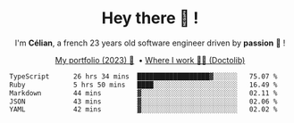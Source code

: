 <h1 align="center">Hey there 👋 !</h1>

<p align="center">I'm <b>Célian</b>, a french 23 years old software engineer driven by <b>passion</b> 👀 !</p>
<p align="center">
  <a href="https://celian.cloud">My portfolio (2023) 🚀</a> 
  ‎ •‎ 
  <a href="https://doctolib.com">Where I work 👨‍⚕️ (Doctolib)</a> 
</p>

<!--START_SECTION:waka-->

```txt
TypeScript      26 hrs 34 mins  ██████████████████▓░░░░░░   75.07 %
Ruby            5 hrs 50 mins   ████░░░░░░░░░░░░░░░░░░░░░   16.49 %
Markdown        44 mins         ▓░░░░░░░░░░░░░░░░░░░░░░░░   02.11 %
JSON            43 mins         ▓░░░░░░░░░░░░░░░░░░░░░░░░   02.06 %
YAML            42 mins         ▓░░░░░░░░░░░░░░░░░░░░░░░░   02.02 %
```

<!--END_SECTION:waka-->
